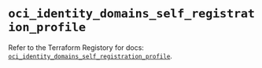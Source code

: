 # `oci_identity_domains_self_registration_profile`

Refer to the Terraform Registory for docs: [`oci_identity_domains_self_registration_profile`](https://registry.terraform.io/providers/oracle/oci/6.18.0/docs/resources/identity_domains_self_registration_profile).
